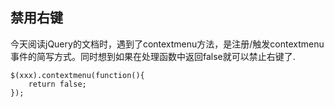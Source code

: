 ## 禁用右键
今天阅读jQuery的文档时，遇到了contextmenu方法，是注册/触发contextmenu事件的简写方式。同时想到如果在处理函数中返回false就可以禁止右键了.

	$(xxx).contextmenu(function(){
		return false;
	});
	